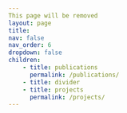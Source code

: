```yaml
---
This page will be removed
layout: page
title:
nav: false
nav_order: 6
dropdown: false
children:
    - title: publications
      permalink: /publications/
    - title: divider
    - title: projects
      permalink: /projects/
---
```

